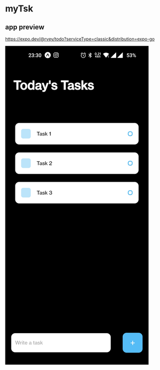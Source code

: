 # myTsk

## app preview

https://expo.dev/@rvey/todo?serviceType=classic&distribution=expo-go

<img src="./assets/preview.jpg" />
